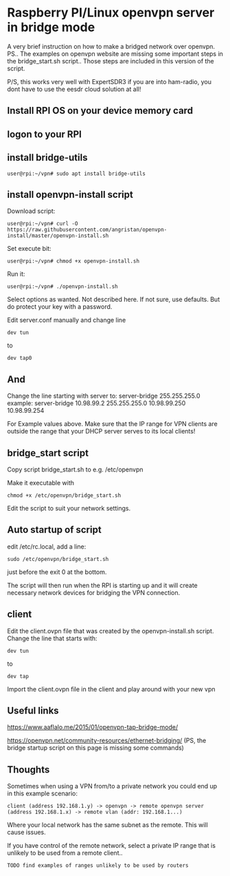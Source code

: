 # Raspberry PI/Linux openvpn server in bridge mode
A very brief instruction on how to make a bridged network over openvpn.
PS.. The examples on openvpn website are missing some important steps in the bridge_start.sh script.. Those steps are included in this version of the script.

P/S, this works very well with ExpertSDR3 if you are into ham-radio, you dont have to use the eesdr cloud solution at all! 

## Install RPI OS on your device memory card

## logon to your RPI

## install bridge-utils
```
user@rpi:~/vpn# sudo apt install bridge-utils
```
## install openvpn-install script
Download script:
```
user@rpi:~/vpn# curl -O https://raw.githubusercontent.com/angristan/openvpn-install/master/openvpn-install.sh
```
Set execute bit:
```
user@rpi:~/vpn# chmod +x openvpn-install.sh
```
Run it:
```
user@rpi:~/vpn# ./openvpn-install.sh
```
Select options as wanted. Not described here. If not sure, use defaults. But do protect your key with a password.

Edit server.conf manually and change line 
```
dev tun
```
to
```
dev tap0
```
And
---
Change the line starting with server to:
server-bridge <IP address of RPI> 255.255.255.0 <start IP address of VPN clients> <end IP address of VPN clients>
example:
  server-bridge 10.98.99.2 255.255.255.0 10.98.99.250 10.98.99.254

For Example values above. Make sure that the IP range for VPN clients are outside the range that your DHCP server serves to its local clients!

## bridge_start script
Copy script bridge_start.sh to e.g. /etc/openvpn

Make it executable with 
```
chmod +x /etc/openvpn/bridge_start.sh
```

Edit the script to suit your network settings.

## Auto startup of script
edit /etc/rc.local, add a line:
```
sudo /etc/openvpn/bridge_start.sh
```

just before the exit 0 at the bottom.

The script will then run when the RPI is starting up and it will create necessary network devices for bridging the VPN connection.

## client
Edit the client.ovpn file that was created by the openvpn-install.sh script. Change the line that starts with:
```
dev tun
```
to 
```
dev tap
```

Import the client.ovpn file in the client and play around with your new vpn

## Useful links
https://www.aaflalo.me/2015/01/openvpn-tap-bridge-mode/

https://openvpn.net/community-resources/ethernet-bridging/  (PS, the bridge startup script on this page is missing some commands)

## Thoughts
Sometimes when using a VPN from/to a private network you could end up in this example scenario:

```
client (address 192.168.1.y) -> openvpn -> remote openvpn server (address 192.168.1.x) -> remote vlan (addr: 192.168.1...)
```
Where your local network has the same subnet as the remote. This will cause issues. 


If you have control of the remote network, select a private IP range that is unlikely to be used from a remote client.. 
```
TODO find examples of ranges unlikely to be used by routers
```

